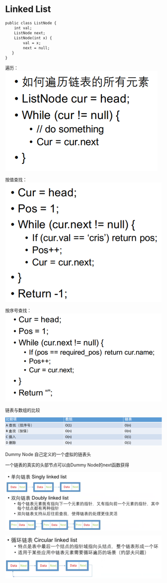 # Linked List

```
public class ListNode {
    int val;
    ListNode next;
    ListNode(int x) {
        val = x;
        next = null;
   }
}
```

遍历：![](<../.gitbook/assets/image (6) (1).png>)

按值查找： ![](<../.gitbook/assets/image (5) (1) (1).png>)

按序号查找：![](<../.gitbook/assets/image (7) (1) (1).png>)



链表与数组的比较

![](<../.gitbook/assets/image (1) (1) (1).png>)

Dummy Node 自己定义的一个虚拟的链表头

一个链表的真实的头部节点可以由Dummy Node的next函数获得

![](<../.gitbook/assets/image (3) (1).png>)

![](<../.gitbook/assets/image (4) (1) (1) (1).png>)

